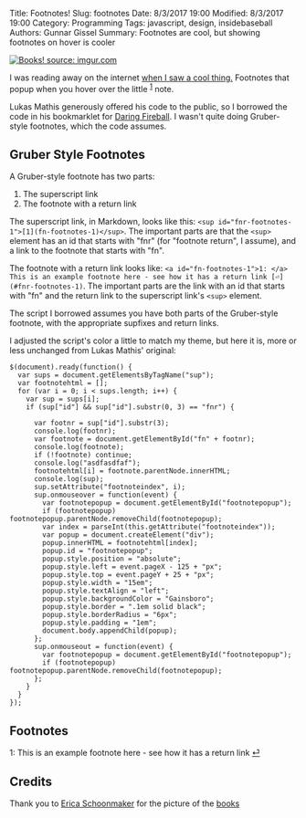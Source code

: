 ﻿Title: Footnotes!
Slug: footnotes
Date: 8/3/2017 19:00
Modified: 8/3/2017 19:00
Category: Programming
Tags: javascript, design, insidebaseball
Authors: Gunnar Gissel
Summary: Footnotes are cool, but showing footnotes on hover is cooler

<a href="http://imgur.com/yU7tDJn"><img src="http://i.imgur.com/yU7tDJnm.jpg" title="Books! source: imgur.com" /></a>

I was reading away on the internet [when I saw a cool thing.](http://ignorethecode.net/blog/2010/04/20/footnotes/)  Footnotes that popup when you hover over the little <sup id="fnr-footnotes-1">[1](fn-footnotes-1)</sup> note.


Lukas Mathis generously offered his code to the public, so I borrowed the code in his bookmarklet for [Daring Fireball](https://daringfireball.net).  I wasn't quite doing Gruber-style footnotes, which the code assumes.


Gruber Style Footnotes
--------------------------------


A Gruber-style footnote has two parts:


1. The superscript link
2. The footnote with a return link


The superscript link, in Markdown, looks like this: `<sup id="fnr-footnotes-1">[1](fn-footnotes-1)</sup>`.  The important parts are that the `<sup>` element has an id that starts with "fnr" (for "footnote return", I assume), and a link to the footnote that starts with "fn".


The footnote with a return link looks like: `<a id="fn-footnotes-1">1: </a> This is an example footnote here - see how it has a return link [⏎](#fnr-footnotes-1)`.  The important parts are the link with an id that starts with "fn" and the return link to the superscript link's `<sup>` element.


The script I borrowed assumes you have both parts of the Gruber-style footnote, with the appropriate supfixes and return links.


I adjusted the script's color a little to match my theme, but here it is, more or less unchanged from Lukas Mathis' original:


    $(document).ready(function() {
      var sups = document.getElementsByTagName("sup");
      var footnotehtml = [];
      for (var i = 0; i < sups.length; i++) {
        var sup = sups[i];
        if (sup["id"] && sup["id"].substr(0, 3) == "fnr") {
          
          var footnr = sup["id"].substr(3);
          console.log(footnr);
          var footnote = document.getElementById("fn" + footnr);
          console.log(footnote);
          if (!footnote) continue;
          console.log("asdfasdfaf");
          footnotehtml[i] = footnote.parentNode.innerHTML;
          console.log(sup);
          sup.setAttribute("footnoteindex", i);
          sup.onmouseover = function(event) {
            var footnotepopup = document.getElementById("footnotepopup");
            if (footnotepopup) footnotepopup.parentNode.removeChild(footnotepopup);
            var index = parseInt(this.getAttribute("footnoteindex"));
            var popup = document.createElement("div");
            popup.innerHTML = footnotehtml[index];
            popup.id = "footnotepopup";
            popup.style.position = "absolute";
            popup.style.left = event.pageX - 125 + "px";
            popup.style.top = event.pageY + 25 + "px";
            popup.style.width = "15em";
            popup.style.textAlign = "left";
            popup.style.backgroundColor = "Gainsboro";
            popup.style.border = ".1em solid black";
            popup.style.borderRadius = "6px";
            popup.style.padding = "1em";
            document.body.appendChild(popup);
          };
          sup.onmouseout = function(event) {
            var footnotepopup = document.getElementById("footnotepopup");
            if (footnotepopup) footnotepopup.parentNode.removeChild(footnotepopup);
          };
        }
      }
    });






## Footnotes

<a id="fn-footnotes-1">1: </a> This is an example footnote here - see how it has a return link [⏎](#fnr-footnotes-1)

## Credits

Thank you to [Erica Schoonmaker](https://www.flickr.com/photos/_erica/) for the picture of the [books](https://flic.kr/p/9EUVrx)